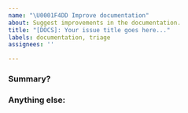 ```yaml
---
name: "\U0001F4DD Improve documentation"
about: Suggest improvements in the documentation.
title: "[DOCS]: Your issue title goes here..."
labels: documentation, triage
assignees: ''

---
```


### Summary?

<!--
A concise description about why we need this change. 
  - Give as much detail as you can to help us understand the change you want to see. 
  - Why should the docs be changed? What use cases does it support? 
  - What is the expected outcome?
-->

### Anything else:
<!--
Links? References? Anything that will give us more context about the issue that you are encountering!
-->
